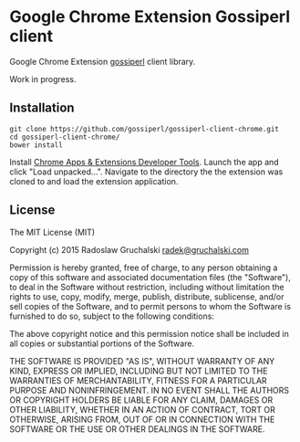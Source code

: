 # Google Chrome Extension Gossiperl client

Google Chrome Extension [gossiperl](http://gossiperl.com) client library.

Work in progress.

## Installation

    git clone https://github.com/gossiperl/gossiperl-client-chrome.git
    cd gossiperl-client-chrome/
    bower install

Install [Chrome Apps & Extensions Developer Tools](https://chrome.google.com/webstore/detail/chrome-apps-extensions-de/ohmmkhmmmpcnpikjeljgnaoabkaalbgc?hl=en). Launch the app and click "Load unpacked...". Navigate to the directory the the extension was cloned to and load the extension application.

## License

The MIT License (MIT)

Copyright (c) 2015 Radoslaw Gruchalski <radek@gruchalski.com>

Permission is hereby granted, free of charge, to any person obtaining a copy
of this software and associated documentation files (the "Software"), to deal
in the Software without restriction, including without limitation the rights
to use, copy, modify, merge, publish, distribute, sublicense, and/or sell
copies of the Software, and to permit persons to whom the Software is
furnished to do so, subject to the following conditions:

The above copyright notice and this permission notice shall be included in
all copies or substantial portions of the Software.

THE SOFTWARE IS PROVIDED "AS IS", WITHOUT WARRANTY OF ANY KIND, EXPRESS OR
IMPLIED, INCLUDING BUT NOT LIMITED TO THE WARRANTIES OF MERCHANTABILITY,
FITNESS FOR A PARTICULAR PURPOSE AND NONINFRINGEMENT. IN NO EVENT SHALL THE
AUTHORS OR COPYRIGHT HOLDERS BE LIABLE FOR ANY CLAIM, DAMAGES OR OTHER
LIABILITY, WHETHER IN AN ACTION OF CONTRACT, TORT OR OTHERWISE, ARISING FROM,
OUT OF OR IN CONNECTION WITH THE SOFTWARE OR THE USE OR OTHER DEALINGS IN
THE SOFTWARE.